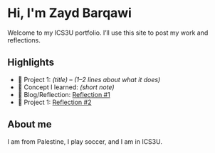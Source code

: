 # Hi, I'm Zayd Barqawi
Welcome to my ICS3U portfolio. I’ll use this site to post my work and reflections.

## Highlights
- 🔧 Project 1: *(title)* – *(1–2 lines about what it does)*
- 🧠 Concept I learned: *(short note)*
- 📝 Blog/Reflection: [Reflection #1](./posts/first_reflection.md)
- 🔧 Project 1: [Reflection #2](./posts/second_reflection.md)

## About me
I am from Palestine, I play soccer, and I am in ICS3U.
